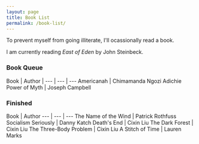 ```yaml
---
layout: page
title: Book List
permalink: /book-list/
---
```


To prevent myself from going illiterate, I'll ocassionally read a book.

I am currently reading *East of Eden* by John Steinbeck.

### Book Queue

Book | Author |
--- | --- | ---
Americanah | Chimamanda Ngozi Adichie
Power of Myth | Joseph Campbell

### Finished

Book | Author
--- | --- | ---
The Name of the Wind | Patrick Rothfuss
Socialism Seriously | Danny Katch
Death's End | Cixin Liu
The Dark Forest | Cixin Liu 
The Three-Body Problem | Cixin Liu
A Stitch of Time | Lauren Marks

